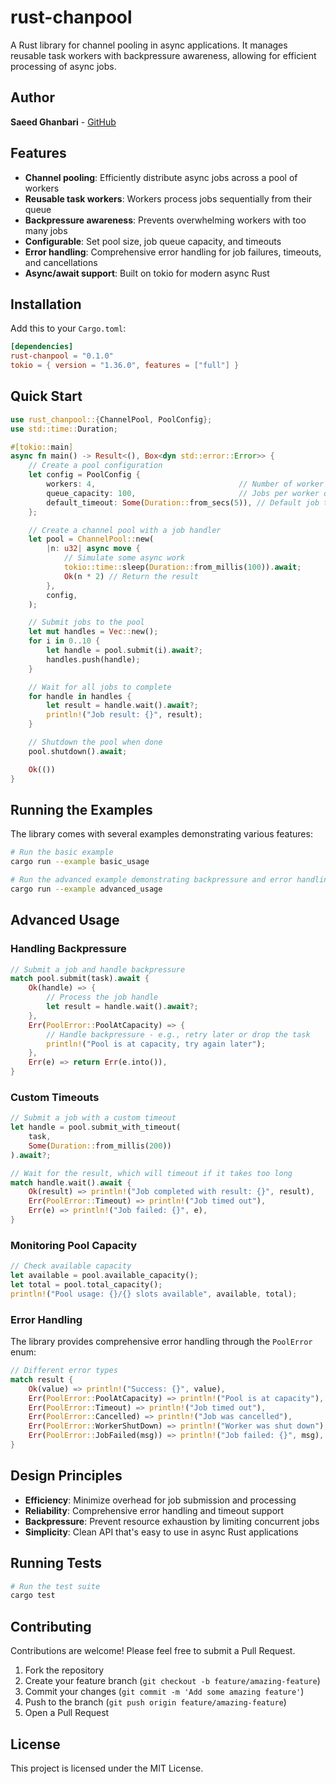 # rust-chanpool

A Rust library for channel pooling in async applications. It manages reusable task workers with backpressure awareness, allowing for efficient processing of async jobs.

## Author

**Saeed Ghanbari** - [GitHub](https://github.com/sgh370)

## Features

- **Channel pooling**: Efficiently distribute async jobs across a pool of workers
- **Reusable task workers**: Workers process jobs sequentially from their queue
- **Backpressure awareness**: Prevents overwhelming workers with too many jobs
- **Configurable**: Set pool size, job queue capacity, and timeouts
- **Error handling**: Comprehensive error handling for job failures, timeouts, and cancellations
- **Async/await support**: Built on tokio for modern async Rust

## Installation

Add this to your `Cargo.toml`:

```toml
[dependencies]
rust-chanpool = "0.1.0"
tokio = { version = "1.36.0", features = ["full"] }
```

## Quick Start

```rust
use rust_chanpool::{ChannelPool, PoolConfig};
use std::time::Duration;

#[tokio::main]
async fn main() -> Result<(), Box<dyn std::error::Error>> {
    // Create a pool configuration
    let config = PoolConfig {
        workers: 4,                                // Number of worker threads
        queue_capacity: 100,                       // Jobs per worker queue
        default_timeout: Some(Duration::from_secs(5)), // Default job timeout
    };

    // Create a channel pool with a job handler
    let pool = ChannelPool::new(
        |n: u32| async move {
            // Simulate some async work
            tokio::time::sleep(Duration::from_millis(100)).await;
            Ok(n * 2) // Return the result
        },
        config,
    );

    // Submit jobs to the pool
    let mut handles = Vec::new();
    for i in 0..10 {
        let handle = pool.submit(i).await?;
        handles.push(handle);
    }

    // Wait for all jobs to complete
    for handle in handles {
        let result = handle.wait().await?;
        println!("Job result: {}", result);
    }

    // Shutdown the pool when done
    pool.shutdown().await;

    Ok(())
}
```

## Running the Examples

The library comes with several examples demonstrating various features:

```bash
# Run the basic example
cargo run --example basic_usage

# Run the advanced example demonstrating backpressure and error handling
cargo run --example advanced_usage
```

## Advanced Usage

### Handling Backpressure

```rust
// Submit a job and handle backpressure
match pool.submit(task).await {
    Ok(handle) => {
        // Process the job handle
        let result = handle.wait().await?;
    },
    Err(PoolError::PoolAtCapacity) => {
        // Handle backpressure - e.g., retry later or drop the task
        println!("Pool is at capacity, try again later");
    },
    Err(e) => return Err(e.into()),
}
```

### Custom Timeouts

```rust
// Submit a job with a custom timeout
let handle = pool.submit_with_timeout(
    task,
    Some(Duration::from_millis(200))
).await?;

// Wait for the result, which will timeout if it takes too long
match handle.wait().await {
    Ok(result) => println!("Job completed with result: {}", result),
    Err(PoolError::Timeout) => println!("Job timed out"),
    Err(e) => println!("Job failed: {}", e),
}
```

### Monitoring Pool Capacity

```rust
// Check available capacity
let available = pool.available_capacity();
let total = pool.total_capacity();
println!("Pool usage: {}/{} slots available", available, total);
```

### Error Handling

The library provides comprehensive error handling through the `PoolError` enum:

```rust
// Different error types
match result {
    Ok(value) => println!("Success: {}", value),
    Err(PoolError::PoolAtCapacity) => println!("Pool is at capacity"),
    Err(PoolError::Timeout) => println!("Job timed out"),
    Err(PoolError::Cancelled) => println!("Job was cancelled"),
    Err(PoolError::WorkerShutDown) => println!("Worker was shut down"),
    Err(PoolError::JobFailed(msg)) => println!("Job failed: {}", msg),
}
```

## Design Principles

- **Efficiency**: Minimize overhead for job submission and processing
- **Reliability**: Comprehensive error handling and timeout support
- **Backpressure**: Prevent resource exhaustion by limiting concurrent jobs
- **Simplicity**: Clean API that's easy to use in async Rust applications

## Running Tests

```bash
# Run the test suite
cargo test
```

## Contributing

Contributions are welcome! Please feel free to submit a Pull Request.

1. Fork the repository
2. Create your feature branch (`git checkout -b feature/amazing-feature`)
3. Commit your changes (`git commit -m 'Add some amazing feature'`)
4. Push to the branch (`git push origin feature/amazing-feature`)
5. Open a Pull Request

## License

This project is licensed under the MIT License.
